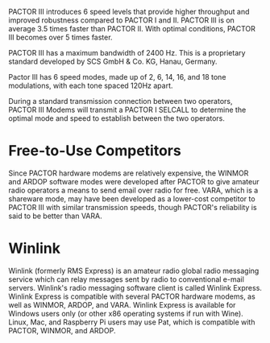 PACTOR III introduces 6 speed levels that provide higher throughput and improved robustness compared to PACTOR I and II. PACTOR III is on average 3.5 times faster than PACTOR II. With optimal conditions, PACTOR III becomes over 5 times faster.

PACTOR III has a maximum bandwidth of 2400 Hz. This is a proprietary standard developed by SCS GmbH & Co. KG, Hanau, Germany.


Pactor III has 6 speed modes, made up of 2, 6, 14, 16, and 18 tone modulations, with each tone spaced 120Hz apart.

During a standard transmission connection between two operators, PACTOR III Modems will transmit a PACTOR I SELCALL to determine the optimal mode and speed to establish between the two operators.

# Free-to-Use Competitors
Since PACTOR hardware modems are relatively expensive, the WINMOR and ARDOP software modes were developed after PACTOR to give amateur radio operators a means to send email over radio for free. VARA, which is a shareware mode, may have been developed as a lower-cost competitor to PACTOR III with similar transmission speeds, though PACTOR's reliability is said to be better than VARA.

# Winlink
Winlink (formerly RMS Express) is an amateur radio global radio messaging service which can relay messages sent by radio to conventional e-mail servers. Winlink's radio messaging software client is called Winlink Express. Winlink Express is compatible with several PACTOR hardware modems, as well as WINMOR, ARDOP, and VARA. Winlink Express is available for Windows users only (or other x86 operating systems if run with Wine). Linux, Mac, and Raspberry Pi users may use Pat, which is compatible with PACTOR, WINMOR, and ARDOP.